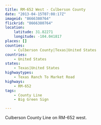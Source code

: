 ```yaml
---
title: RM-652 West - Culberson County
date: "2013-04-15T07:08:17Z"
imageid: "8666380764"
flickrid: "8666380764"
location:
    latitude: 31.82271
    longitude: -104.041817
places: []
counties:
    - Culberson County|Texas|United States
countries:
    - United States
states:
    - Texas|United States
highwaytypes:
    - Texas Ranch To Market Road
highways:
    - RM-652
tags:
    - County Line
    - Big Green Sign

---
```

Culberson County Line on RM-652 west.